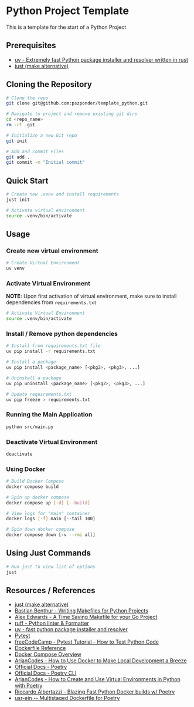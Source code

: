 # Python Project Template

This is a template for the start of a Python Project

## Prerequisites

- [uv - Extremely fast Python package installer and resolver written in rust](https://github.com/astral-sh/uv)
- [just (make alternative)](https://github.com/casey/just)


## Cloning the Repository

```bash
# Clone the repo
git clone git@github.com:pszponder/template_python.git

# Navigate to project and remove existing git dirs
cd <repo_name>
rm -rf .git

# Initialize a new Git repo
git init

# Add and commit Files
git add .
git commit -m "Initial commit"
```

## Quick Start

```bash
# Create new .venv and install requirements
just init

# Activate virtual environment
source .venv/bin/activate
```

## Usage

### Create new virtual environment

```bash
# Create Virtual Environment
uv venv
```

### Activate Virtual Environment

**NOTE:** Upon first activation of virtual environment, make sure to install dependencies from `requirements.txt`

```bash
# Activate Virtual Environment
source .venv/bin/activate
```

### Install / Remove python dependencies

```bash
# Install from requirements.txt file
uv pip install -r requirements.txt

# Install a package
uv pip install <package_name> [<pkg2>, <pkg3>, ...]

# Uninstall a package
uv pip uninstall <package_name> [<pkg2>, <pkg3>, ...]
```

```bash
# Update requirements.txt
uv pip freeze > requirements.txt
```

### Running the Main Application

```bash
python src/main.py
```

### Deactivate Virtual Environment

```bash
deactivate
```

### Using Docker

```bash
# Build Docker Compose
docker compose build

# Spin up docker compose
docker compose up [-d] [--build]

# View logs for "main" container
docker logs [-f] main [--tail 100]

# Spin down docker compose
docker compose down [-v --rmi all]
```

## Using Just Commands

```bash
# Run just to view list of options
just
```

## Resources / References

- [just (make alternative)](https://github.com/casey/just)
- [Bastian Benthur - Writing Makefiles for Python Projects](https://venthur.de/2021-03-31-python-makefiles.html)
- [Alex Edwards - A Time Saving Makefile for your Go Project](https://www.alexedwards.net/blog/a-time-saving-makefile-for-your-go-projects)
- [ruff - Python linter & Formatter](https://github.com/astral-sh/ruff)
- [uv - fast python package installer and resolver](https://github.com/astral-sh/uv)
- [Pytest](https://docs.pytest.org/en)
- [freeCodeCamp - Pytest Tutorial - How to Test Python Code](https://www.youtube.com/watch?v=cHYq1MRoyI0)
- [Dockerfile Reference](https://docs.docker.com/engine/reference/builder/)
- [Docker Compose Overview](https://docs.docker.com/compose/)
- [ArjanCodes - How to Use Docker to Make Local Development a Breeze](https://www.youtube.com/watch?v=zkMRWDQV4Tg)
- [Official Docs - Poetry](https://python-poetry.org/)
- [Official Docs - Poetry CLI](https://python-poetry.org/docs/cli/)
- [ArjanCodes - How to Create and Use Virtual Environments in Python with Poetry](https://www.youtube.com/watch?v=0f3moPe_bhk)
- [Riccardo Albertazzi - Blazing Fast Python Docker builds w/ Poetry](https://medium.com/@albertazzir/blazing-fast-python-docker-builds-with-poetry-a78a66f5aed0)
- [usr-ein -- Multistaged Dockerfile for Poetry](https://gist.github.com/usr-ein/c42d98abca3cb4632ab0c2c6aff8c88a)